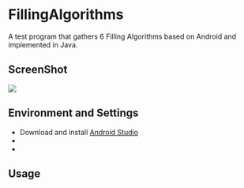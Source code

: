 # FillingAlgorithms
A test program that gathers 6 Filling Algorithms based on Android and implemented in Java.

## ScreenShot
![](http://yaochenkun.cn/wordpress/wp-content/uploads/2017/01/Screenshot_2017-01-25-15-39-18.png)

## Environment and Settings
* Download and install [Android Studio](http://www.android-studio.org/index.php/component/content/category/88-download)
*
*

## Usage

